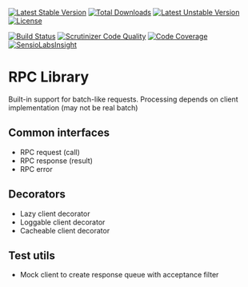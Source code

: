 [![Latest Stable Version](https://poser.pugx.org/scaytrase/rpc-common/v/stable)](https://packagist.org/packages/scaytrase/rpc-common) 
[![Total Downloads](https://poser.pugx.org/scaytrase/rpc-common/downloads)](https://packagist.org/packages/scaytrase/rpc-common) 
[![Latest Unstable Version](https://poser.pugx.org/scaytrase/rpc-common/v/unstable)](https://packagist.org/packages/scaytrase/rpc-common) 
[![License](https://poser.pugx.org/scaytrase/rpc-common/license)](https://packagist.org/packages/scaytrase/rpc-common)

[![Build Status](https://travis-ci.org/scaytrase/rpc-common.svg)](https://travis-ci.org/scaytrase/rpc-common?branch=master)
[![Scrutinizer Code Quality](https://scrutinizer-ci.com/g/scaytrase/rpc-common/badges/quality-score.png)](https://scrutinizer-ci.com/g/scaytrase/rpc-common/)
[![Code Coverage](https://scrutinizer-ci.com/g/scaytrase/rpc-common/badges/coverage.png)](https://scrutinizer-ci.com/g/scaytrase/rpc-common/)
[![SensioLabsInsight](https://insight.sensiolabs.com/projects/53c29a01-8a7b-48c9-bd70-badb3d23ad32/mini.png)](https://insight.sensiolabs.com/projects/53c29a01-8a7b-48c9-bd70-badb3d23ad32)

# RPC Library

Built-in support for batch-like requests. Processing depends on 
client implementation (may not be real batch)

## Common interfaces
  * RPC request (call)
  * RPC response (result)
  * RPC error
  
## Decorators
  * Lazy client decorator
  * Loggable client decorator
  * Cacheable client decorator

## Test utils
  * Mock client to create response queue with acceptance filter
